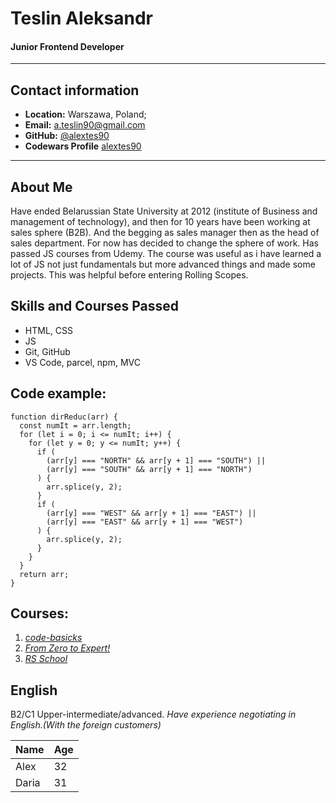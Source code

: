 # Teslin Aleksandr

#### Junior Frontend Developer

---

## Contact information

- **Location:** Warszawa, Poland;
- **Email:** a.teslin90@gmail.com
- **GitHub:** [@alextes90](https://github.com/alextes90 "GitHub NickName")
- **Codewars Profile** [alextes90](https://www.codewars.com/users/alextes90)

---

## About Me

Have ended Belarussian State University at 2012 (institute of Business and management of technology), and then for 10 years have been working at sales sphere (B2B). And the begging as sales manager then as the head of sales department.
For now has decided to change the sphere of work. Has passed JS courses from Udemy. The course was useful as i have learned a lot of JS not just fundamentals but more advanced things and made some projects. This was helpful before entering Rolling Scopes.

## Skills and Courses Passed

- HTML, CSS
- JS
- Git, GitHub
- VS Code, parcel, npm, MVC

## Code example:

```
function dirReduc(arr) {
  const numIt = arr.length;
  for (let i = 0; i <= numIt; i++) {
    for (let y = 0; y <= numIt; y++) {
      if (
        (arr[y] === "NORTH" && arr[y + 1] === "SOUTH") ||
        (arr[y] === "SOUTH" && arr[y + 1] === "NORTH")
      ) {
        arr.splice(y, 2);
      }
      if (
        (arr[y] === "WEST" && arr[y + 1] === "EAST") ||
        (arr[y] === "EAST" && arr[y + 1] === "WEST")
      ) {
        arr.splice(y, 2);
      }
    }
  }
  return arr;
}
```

## Courses:

1. _[code-basicks](https://code-basics.com/)_
2. _[From Zero to Expert!](https://www.udemy.com/)_
3. _[RS School](https://rs.school/)_

## English

B2/C1 Upper-intermediate/advanced. _Have experience negotiating in English.(With the foreign customers)_

| Name  | Age |
| ----- | --- |
| Alex  | 32  |
| Daria | 31  |
